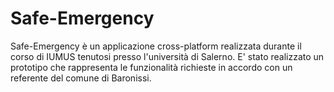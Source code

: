 # Safe-Emergency
Safe-Emergency è un applicazione cross-platform realizzata durante il corso di IUMUS tenutosi presso l'università di Salerno. E' stato realizzato un prototipo che rappresenta le funzionalità richieste in accordo con un referente del comune di Baronissi.
